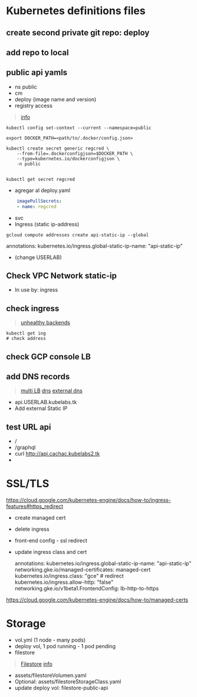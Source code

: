 
# Kubernetes definitions files
## create second private git repo: deploy
## add repo to local
## public api yamls
- ns public
- cm
- deploy (image name and version)
- registry access
> [info](https://kubernetes.io/docs/tasks/configure-pod-container/pull-image-private-registry/)
```vim
kubectl config set-context --current --namespace=public

export DOCKER_PATH=<path/to/.docker/config.json>

kubectl create secret generic regcred \
    --from-file=.dockerconfigjson=$DOCKER_PATH \
    --type=kubernetes.io/dockerconfigjson \
    -n public


kubectl get secret regcred
```
- agregar al deploy.yaml
```yaml
	imagePullSecrets:
	- name: regcred
```
- svc
- Ingress (static ip-address)
```vim
gcloud compute addresses create api-static-ip --global
```
annotations:
    kubernetes.io/ingress.global-static-ip-name: "api-static-ip"

-  (change USERLAB)

## Check VPC Network static-ip
- In use by: ingress

## check ingress
> [unhealthy backends](https://www.anycodings.com/questions/gke-ingress-shows-unhealthy-backend-services)
```vim
kubectl get ing
# check address
```
## check GCP console LB

## add DNS records
> [multi LB](https://cloud.google.com/kubernetes-engine/docs/tutorials/http-balancer)
> [dns](https://medium.com/google-cloud/dns-on-gke-everything-you-need-to-know-b961303f9153)
> [external dns](https://joachim8675309.medium.com/externaldns-with-gke-cloud-dns-38a174fdced7)

- api.USERLAB.kubelabs.tk
- Add external Static IP

## test URL api
- /
- /graphql
- curl http://api.cachac.kubelabs2.tk
-
# SSL/TLS
https://cloud.google.com/kubernetes-engine/docs/how-to/ingress-features#https_redirect

- create managed cert
- delete ingress
- front-end config  -  ssl redirect
- update ingress class and cert

  annotations:
    kubernetes.io/ingress.global-static-ip-name: "api-static-ip"
    networking.gke.io/managed-certificates: managed-cert
    kubernetes.io/ingress.class: "gce"
		# redirect
    kubernetes.io/ingress.allow-http: "false"
    networking.gke.io/v1beta1.FrontendConfig: lb-http-to-https

https://cloud.google.com/kubernetes-engine/docs/how-to/managed-certs

# Storage
- vol.yml (1 node - many pods)
- deploy vol, 1 pod running - 1 pod pending
- filestore
> [Filestore](./Filestore.md)
> [info](https://upendra-kumarage.medium.com/gcp-filestore-as-a-persistent-storage-in-google-kubernetes-engine-clusters-ab4f76b34118)
- assets/filestoreVolumen.yaml
- Optional: assets/filestoreStorageClass.yaml
- update deploy vol: filestore-public-api
